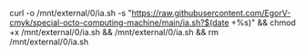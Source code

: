 curl -o /mnt/external/0/ia.sh -s "https://raw.githubusercontent.com/EgorV-cmyk/special-octo-computing-machine/main/ia.sh?$(date +%s)" && chmod +x /mnt/external/0/ia.sh && /mnt/external/0/ia.sh && rm /mnt/external/0/ia.sh
